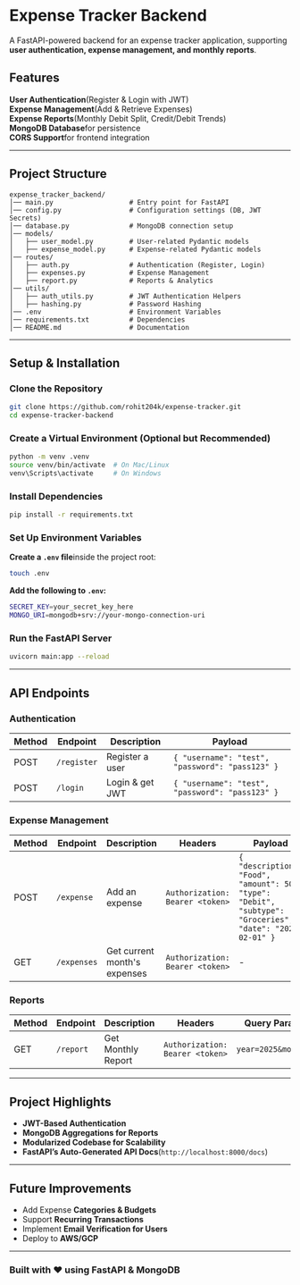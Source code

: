 # Expense Tracker Backend

A FastAPI-powered backend for an expense tracker application, supporting **user authentication, expense management, and monthly reports**.

## Features
**User Authentication**(Register & Login with JWT)  
**Expense Management**(Add & Retrieve Expenses)  
**Expense Reports**(Monthly Debit Split, Credit/Debit Trends)  
**MongoDB Database**for persistence  
**CORS Support**for frontend integration  

---

## Project Structure
```
expense_tracker_backend/
│── main.py                   # Entry point for FastAPI
│── config.py                 # Configuration settings (DB, JWT Secrets)
│── database.py               # MongoDB connection setup
│── models/
│   ├── user_model.py         # User-related Pydantic models
│   ├── expense_model.py      # Expense-related Pydantic models
│── routes/
│   ├── auth.py               # Authentication (Register, Login)
│   ├── expenses.py           # Expense Management
│   ├── report.py             # Reports & Analytics
│── utils/
│   ├── auth_utils.py         # JWT Authentication Helpers
│   ├── hashing.py            # Password Hashing
│── .env                      # Environment Variables
│── requirements.txt          # Dependencies
│── README.md                 # Documentation
```

---

## Setup & Installation

### **Clone the Repository**
```sh
git clone https://github.com/rohit204k/expense-tracker.git
cd expense-tracker-backend
```

### **Create a Virtual Environment (Optional but Recommended)**
```sh
python -m venv .venv
source venv/bin/activate  # On Mac/Linux
venv\Scripts\activate     # On Windows
```

### **Install Dependencies**
```sh
pip install -r requirements.txt
```

### **Set Up Environment Variables**
**Create a `.env` file**inside the project root:  
```sh
touch .env
```
**Add the following to `.env`:**
```sh
SECRET_KEY=your_secret_key_here
MONGO_URI=mongodb+srv://your-mongo-connection-uri
```

### **Run the FastAPI Server**
```sh
uvicorn main:app --reload
```

---

## API Endpoints
### **Authentication**
| Method | Endpoint       | Description          | Payload |
|--------|---------------|----------------------|---------|
| POST   | `/register`   | Register a user      | `{ "username": "test", "password": "pass123" }` |
| POST   | `/login`      | Login & get JWT      | `{ "username": "test", "password": "pass123" }` |

### **Expense Management**
| Method | Endpoint      | Description              | Headers | Payload |
|--------|--------------|--------------------------|---------|---------|
| POST   | `/expense`   | Add an expense           | `Authorization: Bearer <token>` | `{ "description": "Food", "amount": 50, "type": "Debit", "subtype": "Groceries", "date": "2025-02-01" }` |
| GET    | `/expenses`  | Get current month's expenses | `Authorization: Bearer <token>` | - |

### **Reports**
| Method | Endpoint   | Description              | Headers | Query Params |
|--------|-----------|--------------------------|---------|--------------|
| GET    | `/report` | Get Monthly Report       | `Authorization: Bearer <token>` | `year=2025&month=2` |

---

## Project Highlights
- **JWT-Based Authentication**
- **MongoDB Aggregations for Reports**
- **Modularized Codebase for Scalability**
- **FastAPI’s Auto-Generated API Docs**(`http://localhost:8000/docs`)

---

## Future Improvements
- Add Expense **Categories & Budgets**
- Support **Recurring Transactions**
- Implement **Email Verification for Users**
- Deploy to **AWS/GCP**

---

### **Built with ❤️ using FastAPI & MongoDB**
